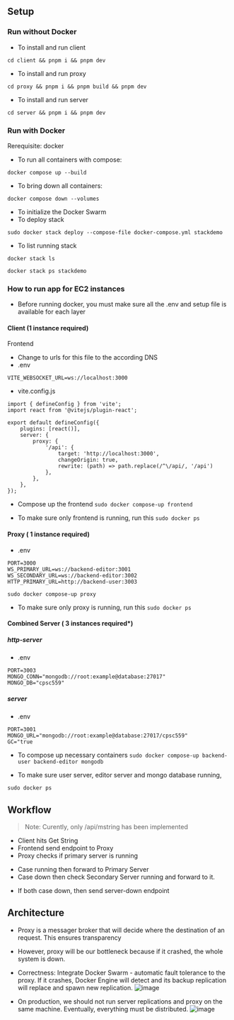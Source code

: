 ## Setup

### Run without Docker
- To install and run client
```
cd client && pnpm i && pnpm dev
```

- To install and run proxy
```
cd proxy && pnpm i && pnpm build && pnpm dev
```

- To install and run server
```
cd server && pnpm i && pnpm dev
```

### Run with Docker
Rerequisite: docker
- To run all containers with compose:
```
docker compose up --build
```
- To bring down all containers:
```
docker compose down --volumes
```

- To initialize the Docker Swarm
- To deploy stack
```
sudo docker stack deploy --compose-file docker-compose.yml stackdemo
```
- To list running stack
```
docker stack ls
```
```
docker stack ps stackdemo
```

### How to run app for EC2 instances

- Before running docker, you must make sure all the .env and setup file is available for each layer

#### Client (**1 instance required**)

Frontend

- Change to urls for this file to the according DNS
- .env
```
VITE_WEBSOCKET_URL=ws://localhost:3000
```
- vite.config.js
```
import { defineConfig } from 'vite';
import react from '@vitejs/plugin-react';

export default defineConfig({
    plugins: [react()],
    server: {
        proxy: {
            '/api': {
                target: 'http://localhost:3000',
                changeOrigin: true,
                rewrite: (path) => path.replace(/^\/api/, '/api')
            },
        },
    },
});

```

- Compose up the frontend
```sudo docker compose-up frontend```

- To make sure only frontend is running, run this
```sudo docker ps```

#### Proxy ( **1 instance required**)

- .env

```
PORT=3000
WS_PRIMARY_URL=ws://backend-editor:3001
WS_SECONDARY_URL=ws://backend-editor:3002
HTTP_PRIMARY_URL=http://backend-user:3003
```

```sudo docker compose-up proxy```
- To make sure only proxy is running, run this
```sudo docker ps```

#### Combined Server ( **3 instances required***)

##### http-server

- .env
```
PORT=3003
MONGO_CONN="mongodb://root:example@database:27017"
MONGO_DB="cpsc559"
```
##### server
- .env
```
PORT=3001
MONGO_URL="mongodb://root:example@database:27017/cpsc559"
GC="true
```

- To compose up necessary containers
```sudo docker compose-up backend-user backend-editor mongodb```

- To make sure user server, editor server and mongo database running,

```sudo docker ps```



## Workflow

> Note: Curently, only /api/mstring has been implemented

- Client hits Get String
- Frontend send endpoint to Proxy
- Proxy checks if primary server is running
+ Case running then forward to Primary Server
+ Case down then check Secondary Server running and forward to it.
- If both case down, then send server-down endpoint

## Architecture

- Proxy is a messager broker that will decide where the destination of an request. This ensures transparency
- However, proxy will be our bottleneck because if it crashed, the whole system is down.
- Correctness: Integrate Docker Swarm - automatic fault tolerance to the proxy. If it crashes, Docker Engine will detect and its backup replication will replace and spawn new replication.
![image](https://github.com/Harsh-S7/cpsc559Project/assets/65211251/2ea7745f-d341-41ab-8c37-13dceaf9f48c)

- On production, we should not run server replications and proxy on the same machine. Eventually, everything must be distributed.
![image](https://github.com/Harsh-S7/cpsc559Project/assets/65211251/1f80d766-3b7b-4183-9e19-2faafe37066b)




